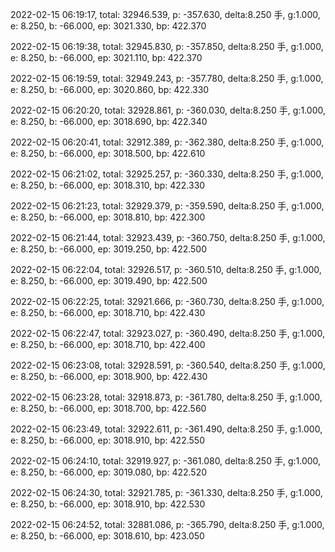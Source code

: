 2022-02-15 06:19:17, total: 32946.539, p: -357.630, delta:8.250 手, g:1.000, e: 8.250, b: -66.000, ep: 3021.330, bp: 422.370

2022-02-15 06:19:38, total: 32945.830, p: -357.850, delta:8.250 手, g:1.000, e: 8.250, b: -66.000, ep: 3021.110, bp: 422.370

2022-02-15 06:19:59, total: 32949.243, p: -357.780, delta:8.250 手, g:1.000, e: 8.250, b: -66.000, ep: 3020.860, bp: 422.330

2022-02-15 06:20:20, total: 32928.861, p: -360.030, delta:8.250 手, g:1.000, e: 8.250, b: -66.000, ep: 3018.690, bp: 422.340

2022-02-15 06:20:41, total: 32912.389, p: -362.380, delta:8.250 手, g:1.000, e: 8.250, b: -66.000, ep: 3018.500, bp: 422.610

2022-02-15 06:21:02, total: 32925.257, p: -360.330, delta:8.250 手, g:1.000, e: 8.250, b: -66.000, ep: 3018.310, bp: 422.330

2022-02-15 06:21:23, total: 32929.379, p: -359.590, delta:8.250 手, g:1.000, e: 8.250, b: -66.000, ep: 3018.810, bp: 422.300

2022-02-15 06:21:44, total: 32923.439, p: -360.750, delta:8.250 手, g:1.000, e: 8.250, b: -66.000, ep: 3019.250, bp: 422.500

2022-02-15 06:22:04, total: 32926.517, p: -360.510, delta:8.250 手, g:1.000, e: 8.250, b: -66.000, ep: 3019.490, bp: 422.500

2022-02-15 06:22:25, total: 32921.666, p: -360.730, delta:8.250 手, g:1.000, e: 8.250, b: -66.000, ep: 3018.710, bp: 422.430

2022-02-15 06:22:47, total: 32923.027, p: -360.490, delta:8.250 手, g:1.000, e: 8.250, b: -66.000, ep: 3018.710, bp: 422.400

2022-02-15 06:23:08, total: 32928.591, p: -360.540, delta:8.250 手, g:1.000, e: 8.250, b: -66.000, ep: 3018.900, bp: 422.430

2022-02-15 06:23:28, total: 32918.873, p: -361.780, delta:8.250 手, g:1.000, e: 8.250, b: -66.000, ep: 3018.700, bp: 422.560

2022-02-15 06:23:49, total: 32922.611, p: -361.490, delta:8.250 手, g:1.000, e: 8.250, b: -66.000, ep: 3018.910, bp: 422.550

2022-02-15 06:24:10, total: 32919.927, p: -361.080, delta:8.250 手, g:1.000, e: 8.250, b: -66.000, ep: 3019.080, bp: 422.520

2022-02-15 06:24:30, total: 32921.785, p: -361.330, delta:8.250 手, g:1.000, e: 8.250, b: -66.000, ep: 3018.910, bp: 422.530

2022-02-15 06:24:52, total: 32881.086, p: -365.790, delta:8.250 手, g:1.000, e: 8.250, b: -66.000, ep: 3018.610, bp: 423.050